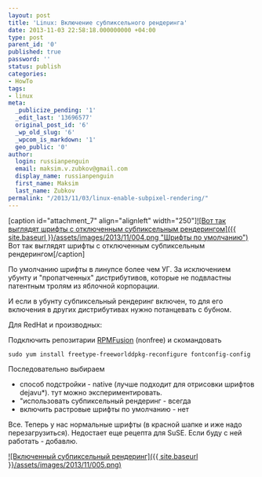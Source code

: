 ```yaml
---
layout: post
title: 'Linux: Включение субпиксельного рендеринга'
date: 2013-11-03 22:58:18.000000000 +04:00
type: post
parent_id: '0'
published: true
password: ''
status: publish
categories:
- HowTo
tags:
- linux
meta:
  _publicize_pending: '1'
  _edit_last: '13696577'
  original_post_id: '6'
  _wp_old_slug: '6'
  _wpcom_is_markdown: '1'
  geo_public: '0'
author:
  login: russianpenguin
  email: maksim.v.zubkov@gmail.com
  display_name: russianpenguin
  first_name: Maksim
  last_name: Zubkov
permalink: "/2013/11/03/linux-enable-subpixel-rendering/"
---
```

[caption id="attachment_7" align="alignleft" width="250"][![Вот так выглядят шрифты с отключенным субпиксельным рендерингом]({{ site.baseurl }}/assets/images/2013/11/004.png "Шрифты по умолчанию")](http://russianpenguin.files.wordpress.com/2013/11/004.png) Вот так выглядят шрифты с отключенным субпиксельным рендерингом[/caption]

По умолчанию шрифты в линупсе более чем УГ. За исключением убунту и "пропатченных" дистрибутивов, которые не подвластны патентным тролям из яблочной корпорации.

И если в убунту субпиксельный рендеринг включен, то для его включения в других дистрибутивах нужно потанцевать с бубном.<!--more-->

Для RedHat и производных:

Подключить репозитарии [RPMFusion](http://rpmfusion.org/Configuration "RPMFusion configuration") (nonfree) и скомандовать

```
sudo yum install freetype-freeworlddpkg-reconfigure fontconfig-config
```

Последовательно выбираем

- способ подстройки - native (лучше подходит для отрисовки шрифтов dejavu*). тут можно экспериментировать.
- "использовать субпиксельный рендеринг - всегда
- включить растровые шрифты по умолчанию - нет

Все. Теперь у нас нормальные шрифты (в красной шапке и иже надо перезагрузиться). Недостает еще рецепта для SuSE. Если буду с ней работать - добавлю.

[![Включенный субпиксельный рендеринг]({{ site.baseurl }}/assets/images/2013/11/005.png)](http://russianpenguin.files.wordpress.com/2013/11/005.png)

